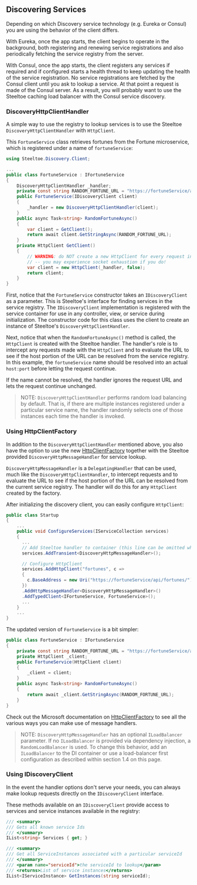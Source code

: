 ## Discovering Services

Depending on which Discovery service technology (e.g. Eureka or Consul) you are using the behavior of the client differs.

With Eureka, once the app starts, the client begins to operate in the background, both registering and renewing service registrations and also periodically fetching the service registry from the server.

With Consul, once the app starts, the client registers any services if required and if configured starts a health thread to keep updating the health of the service registration.  No service registrations are fetched by the Consul client until you ask to lookup a service. At that point a request is made of the Consul server.   As a result, you will probably want to use the Steeltoe caching load balancer with the Consul service discovery.

### DiscoveryHttpClientHandler

A simple way to use the registry to lookup services is to use the Steeltoe `DiscoveryHttpClientHandler` with `HttpClient`.

This `FortuneService` class retrieves fortunes from the Fortune microservice, which is registered under a name of `fortuneService`:

```csharp
using Steeltoe.Discovery.Client;

...
public class FortuneService : IFortuneService
{
    DiscoveryHttpClientHandler _handler;
    private const string RANDOM_FORTUNE_URL = "https://fortuneService/api/fortunes/random";
    public FortuneService(IDiscoveryClient client)
    {
        _handler = new DiscoveryHttpClientHandler(client);
    }
    public async Task<string> RandomFortuneAsync()
    {
        var client = GetClient();
        return await client.GetStringAsync(RANDOM_FORTUNE_URL);
    }
    private HttpClient GetClient()
    {
        // WARNING: do NOT create a new HttpClient for every request in your code
        // -- you may experience socket exhaustion if you do!
        var client = new HttpClient(_handler, false);
        return client;
    }
}
```

First, notice that the `FortuneService` constructor takes an `IDiscoveryClient` as a parameter. This is Steeltoe's interface for finding services in the service registry. The `IDiscoveryClient` implementation is registered with the service container for use in any controller, view, or service during initialization. The constructor code for this class uses the client to create an instance of Steeltoe's `DiscoveryHttpClientHandler`.

Next, notice that when the `RandomFortuneAsync()` method is called, the `HttpClient` is created with the Steeltoe handler. The handler's role is to intercept any requests made with the `HttpClient` and to evaluate the URL to see if the host portion of the URL can be resolved from the service registry. In this example, the `fortuneService` name should be resolved into an actual `host:port` before letting the request continue.

If the name cannot be resolved, the handler ignores the request URL and lets the request continue unchanged.

>NOTE: `DiscoveryHttpClientHandler` performs random load balancing by default. That is, if there are multiple instances registered under a particular service name, the handler randomly selects one of those instances each time the handler is invoked. 

### Using HttpClientFactory

In addition to the `DiscoveryHttpClientHandler` mentioned above, you also have the option to use the new [HttpClientFactory](https://docs.microsoft.com/en-us/aspnet/core/fundamentals/http-requests) together with the Steeltoe provided `DiscoveryHttpMessageHandler` for service lookup.

`DiscoveryHttpMessageHandler` is a `DelegatingHandler` that can be used, much like the `DiscoveryHttpClientHandler`, to intercept requests and to evaluate the URL to see if the host portion of the URL can be resolved from the current service registry.  The handler will do this for any `HttpClient` created by the factory.

After initializing the discovery client, you can easily configure `HttpClient`:

```csharp
public class Startup
{
    ...
    public void ConfigureServices(IServiceCollection services)
    {
      ...
      // Add Steeltoe handler to container (this line can be omitted when using Steeltoe versions >= 2.2.0)
      services.AddTransient<DiscoveryHttpMessageHandler>();

      // Configure HttpClient
      services.AddHttpClient("fortunes", c =>
      {
        c.BaseAddress = new Uri("https://fortuneService/api/fortunes/");
      })
      .AddHttpMessageHandler<DiscoveryHttpMessageHandler>()
      .AddTypedClient<IFortuneService, FortuneService>();
      ...
    }
    ...
}
```

The updated version of `FortuneService` is a bit simpler:

```csharp
public class FortuneService : IFortuneService
{
    private const string RANDOM_FORTUNE_URL = "https://fortuneService/api/fortunes/random";
    private HttpClient _client;
    public FortuneService(HttpClient client)
    {
        _client = client;
    }
    public async Task<string> RandomFortuneAsync()
    {
        return await _client.GetStringAsync(RANDOM_FORTUNE_URL);
    }
}
```

Check out the Microsoft documentation on [HttpClientFactory](https://docs.microsoft.com/en-us/aspnet/core/fundamentals/http-requests) to see all the various ways you can make use of message handlers.

>NOTE: `DiscoveryHttpMessageHandler` has an optional `ILoadBalancer` parameter. If no `ILoadBalancer` is provided via dependency injection, a `RandomLoadBalancer` is used. To change this behavior, add an `ILoadBalancer` to the DI container or use a load-balancer first configuration as described within section 1.4 on this page.

### Using IDiscoveryClient

In the event the handler options don't serve your needs, you can always make lookup requests directly on the `IDiscoveryClient` interface.

These methods available on an `IDiscoveryClient` provide access to services and service instances available in the registry:

```csharp
/// <summary>
/// Gets all known service Ids
/// </summary>
IList<string> Services { get; }

/// <summary>
/// Get all ServiceInstances associated with a particular serviceId
/// </summary>
/// <param name="serviceId">the serviceId to lookup</param>
/// <returns>List of service instances</returns>
IList<IServiceInstance> GetInstances(string serviceId);
```
